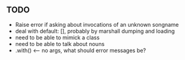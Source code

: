 TODO
----

* Raise error if asking about invocations of an unknown songname
* deal with default: [], probably by marshall dumping and loading
* need to be able to mimick a class
* need to be able to talk about nouns
* .with() <-- no args, what should error messages be?
